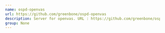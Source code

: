 ```yaml
---
name: ospd-openvas
url: https://github.com/greenbone/ospd-openvas
description: Server for openvas. URL : https://github.com/greenbone/ospd-openvas Groups : None
group: None
---
```

